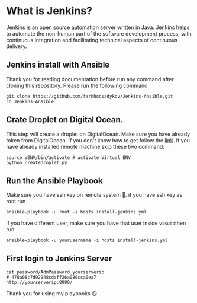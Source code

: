 # What is Jenkins? 
Jenkins is an open source automation server written in Java. Jenkins helps to automate the non-human part of the software development process, with continuous integration and facilitating technical aspects of continuous delivery.


## Jenkins install with Ansible
Thank you for reading documentation before run any command after cloning this repository. Please run the following command
```
git clone https://github.com/farkhodsadykov/Jenkins-Ansible.git
cd Jenkins-Ansible
```


## Crate Droplet on Digital Ocean.
This step will create a droplet on DigitalOcean. Make sure you have already token from DigitalOcean. If you don't know how to get follow  the [link](https://www.digitalocean.com/community/tutorials/how-to-create-a-digitalocean-space-and-api-key). 
If you have already installed remote machine skip these two command:
``` 
source VENV/bin/activate # activate Virtual ENV
python createDroplet.py
```


## Run the Ansible Playbook 
Make sure you have ssh key on remote system 🔐. if you have ssh key as root run
```
ansible-playbook -u root -i hosts install-jenkins.yml
```
if you have different user, make sure you have that user inside `visudo`then run:
```
ansible-playbook -u yourusername -i hosts install-jenkins.yml
```

## First login to Jenkins Server 
```
cat password/AdmPassword_yourserverip
# 478a08c7d92948cdaff26a080cca0ea7
http://yourserverip:8080/
```

Thank you for using my playbooks 😃



